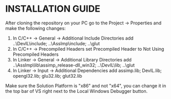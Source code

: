 # INSTALLATION GUIDE

After cloning the repository on your PC go to the Project -> Properties and make the following changes:

1. In C/C++ -> General -> Additional Include Directories add  ..\DevIL\include; ..\AssImp\include; ..\glut
2. In C/C++ -> Precompiled Headers set Precompiled Header to Not Using Precompiled Headers
3. In Linker -> General -> Additional Library Directories add  ..\AssImp\lib\assimp_release-dll_win32; ..\DevIL\lib; ..\glut
4. In Linker -> Input -> Additional Dependencies add  assimp.lib; DevIL.lib; opengl32.lib; glu32.lib; glut32.lib

Make sure the Solution Platform is "x86" and not "x64", you can change it in the top bar of VS right next to the Local Windows Debugger button.